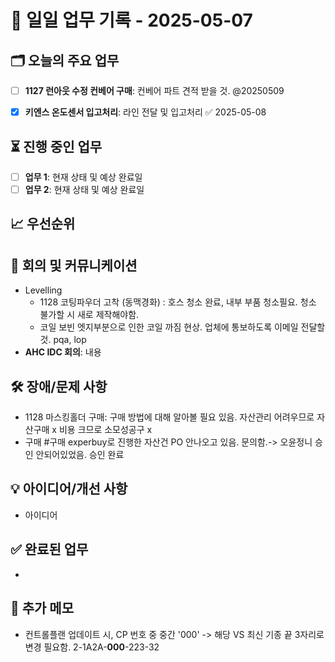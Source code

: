 # 📅 일일 업무 기록 - 2025-05-07

## 🗂 오늘의 주요 업무


- [ ] **1127 런아웃 수정 컨베어 구매**: 컨베어 파트 견적 받을 것. @20250509

- [x] **키엔스 온도센서 입고처리**: 라인 전달 및 입고처리 ✅ 2025-05-08


## ⏳ 진행 중인 업무
- [ ] **업무 1**: 현재 상태 및 예상 완료일
- [ ] **업무 2**: 현재 상태 및 예상 완료일

## 📈 우선순위


## 🔄 회의 및 커뮤니케이션
- Levelling 
	- 1128 코팅파우더 고착 (동맥경화) : 호스 청소 완료, 내부 부품 청소필요. 청소 불가할 시 새로 제작해야함.
	- 코일 보빈 엣지부분으로 인한 코일 까짐 현상. 업체에 통보하도록 이메일 전달할 것. pqa, lop
- **AHC IDC 회의**: 내용

## 🛠 장애/문제 사항
- 1128 마스킹홀더 구매: 구매 방법에 대해 알아볼 필요 있음. 자산관리 어려우므로 자산구매 x 비용 크므로 소모성공구 x
- 구매 #구매 experbuy로 진행한 자산건 PO 안나오고 있음. 문의함.-> 오윤정니 승인 안되어있었음. 승인 완료
## 💡 아이디어/개선 사항
- 아이디어 

## ✅ 완료된 업무
- 

## 📝 추가 메모
- 컨트롤플랜 업데이트 시, CP 번호 중 중간 '000' -> 해당 VS 최신 기종 끝 3자리로 변경 필요함. 
  2-1A2A-**000**-223-32
